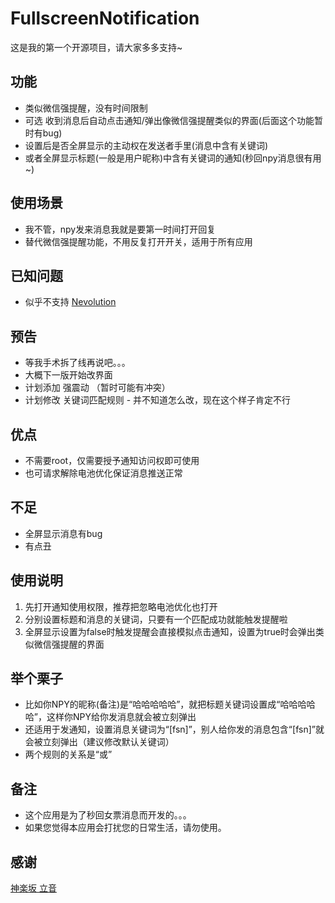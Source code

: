 # FullscreenNotification
这是我的第一个开源项目，请大家多多支持~

## 功能
* 类似微信强提醒，没有时间限制
* 可选 收到消息后自动点击通知/弹出像微信强提醒类似的界面(后面这个功能暂时有bug)
* 设置后是否全屏显示的主动权在发送者手里(消息中含有关键词)
* 或者全屏显示标题(一般是用户昵称)中含有关键词的通知(秒回npy消息很有用~)

## 使用场景
* 我不管，npy发来消息我就是要第一时间打开回复
* 替代微信强提醒功能，不用反复打开开关，适用于所有应用

## 已知问题
* 似乎不支持 [Nevolution](https://www.coolapk.com/apk/com.oasisfeng.nevo)

## 预告
* 等我手术拆了线再说吧。。。
* 大概下一版开始改界面
* 计划添加 强震动 （暂时可能有冲突）
* 计划修改 关键词匹配规则 - 并不知道怎么改，现在这个样子肯定不行

## 优点
* 不需要root，仅需要授予通知访问权即可使用
* 也可请求解除电池优化保证消息推送正常

## 不足
* 全屏显示消息有bug
* 有点丑

## 使用说明
1. 先打开通知使用权限，推荐把忽略电池优化也打开
2. 分别设置标题和消息的关键词，只要有一个匹配成功就能触发提醒啦
3. 全屏显示设置为false时触发提醒会直接模拟点击通知，设置为true时会弹出类似微信强提醒的界面

## 举个栗子
* 比如你NPY的昵称(备注)是“哈哈哈哈哈”，就把标题关键词设置成“哈哈哈哈哈”，这样你NPY给你发消息就会被立刻弹出
* 还适用于发通知，设置消息关键词为“[fsn]”，别人给你发的消息包含“[fsn]”就会被立刻弹出（建议修改默认关键词）
* 两个规则的关系是“或”

## 备注
* 这个应用是为了秒回女票消息而开发的。。。
* 如果您觉得本应用会打扰您的日常生活，请勿使用。

## 感谢
[神楽坂 立音](https://liyin.date/)

